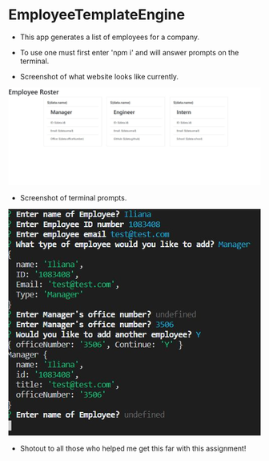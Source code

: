 # EmployeeTemplateEngine
* This app generates a list of employees for a company.
* To use one must first enter 'npm i' and will answer prompts on the terminal.

* Screenshot of what website looks like currently.

![Screenshot of website](./media/EmployeeGenerator.JPG)

* Screenshot of terminal prompts.

![Screenshot of terminal](./media/EmployeeTerminal.JPG)

* Shotout to all those who helped me get this far with this assignment!